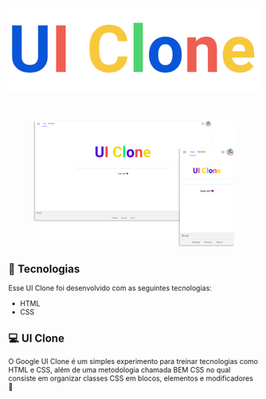 <h1 align="center">
    <img alt="Google UI CLone" title="Google UI Clone" src=".github/logo.svg" />
</h1>

<br>

<p align="center">
  <img alt="Google UI CLone"  src=".github/google-ui-clone.svg" width="80%">
</p>

## 🚀 Tecnologias

Esse UI Clone foi desenvolvido com as seguintes tecnologias:

- HTML
- CSS

## 💻 UI Clone

O Google UI Clone é um simples experimento para treinar tecnologias como HTML e CSS, além de uma metodologia chamada BEM CSS no qual consiste em organizar classes CSS em blocos, elementos e modificadores 💜
